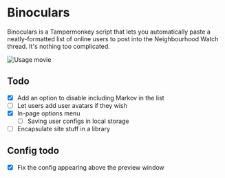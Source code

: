 # Binoculars
Binoculars is a Tampermonkey script that lets you automatically paste a neatly-formatted list of online users to post into the Neighbourhood Watch thread. It's nothing too complicated.

![Usage movie](https://i.postimg.cc/CMZtNm8v/firefox4452-1665627554.gif)

## Todo
- [x] Add an option to disable including Markov in the list
- [ ] Let users add user avatars if they wish
- [x] In-page options menu
  - [ ] Saving user configs in local storage
- [ ] Encapsulate site stuff in a library
  
## Config todo
- [x] Fix the config appearing above the preview window
